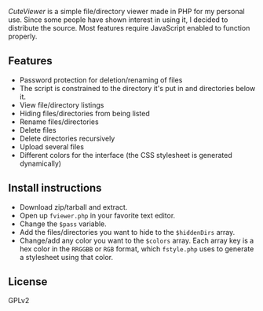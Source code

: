 *CuteViewer* is a simple file/directory viewer made in PHP for my personal use. Since some people have shown interest in using it, I decided to distribute the source.
Most features require JavaScript enabled to function properly.

## Features
- Password protection for deletion/renaming of files
- The script is constrained to the directory it's put in and directories below it.
- View file/directory listings
- Hiding files/directories from being listed
- Rename files/directories
- Delete files
- Delete directories recursively
- Upload several files
- Different colors for the interface (the CSS stylesheet is generated dynamically)

## Install instructions
- Download zip/tarball and extract.
- Open up `fviewer.php` in your favorite text editor.
- Change the `$pass` variable.
- Add the files/directories you want to hide to the `$hiddenDirs` array.
- Change/add any color you want to the `$colors` array. Each array key is a hex color in the `RRGGBB` or `RGB` format, which `fstyle.php` uses to generate a stylesheet using that color.

## License
GPLv2

